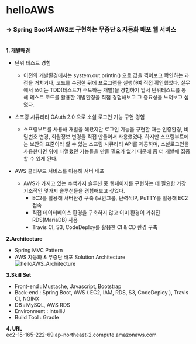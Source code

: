 # helloAWS
### -> Spring Boot와 AWS로 구현하는 무중단 & 자동화 배포 웹 서비스<br><br>

**1. 개발배경**<br>
  - 단위 테스트 경험
    - 이전의 개발환경에서는 system.out.println() 으로 값을 찍어보고 확인하는 과정을 거치거나, 코드를 수정한 뒤에 프로그램을 실행하여
    직접 확인했었다. 실무에서 쓰이는 TDD(테스트가 주도하는 개발)을 경험하기 앞서 단위테스트를 통해 테스트 코드를 활용한 개발환경을
    직접 경험해보고 그 중요성을 느껴보고 싶었다.<br>
    
  - 스프링 시큐리티 OAuth 2.0 으로 소셜 로그인 기능 구현 경험
    - 스프링부트를 사용해 개발을 해왔지만 로그인 기능을 구현할 때는 인증환경, 비밀번호 변경, 회원정보 변경을 직접 만들어서 사용했었다.
    하지만 스프링부트에는 보안의 표준이라 할 수 있는 스프링 시큐리티 API를 제공하며, 소셜로그인을 사용한다면 위에 나열했던 기능들을 만들
    필요가 없기 때문에 좀 더 개발에 집중할 수 있게 된다.<br>
    
  - AWS 클라우드 서비스를 이용해 서버 배포
    - AWS가 가지고 있는 수백가지 솔루션 중 웹페이지를 구현하는 데 필요한 가장 기초적인 몇가지 솔루션들을 경험해보고 싶었다.
       - EC2를 활용해 서버환경 구축 (보안그룹, 탄력적IP, PuTTY를 활용해 EC2 접속
       - 직접 데이터베이스 환경을 구축하지 않고 이미 환경이 가춰진 RDS(MariaDB) 사용
       - Travis CI, S3, CodeDeploy를 활용한 CI & CD 환경 구축<br>
    
**2.Architecture**<br>
  - Spring MVC Pattern
  - AWS 자동화 & 무중단 배포 Solution Architecture <br>
  ![helloAWS_Architecture](https://user-images.githubusercontent.com/53262708/80268144-04d3b100-86e0-11ea-9a85-ea138ea2a231.jpg)<br>
  
  
**3.Skill Set**<br>
  - Front-end : Mustache, Javascript, Bootstrap
  - Back-end : Spring Boot, AWS ( EC2, IAM, RDS, S3, CodeDeploy ), Travis CI, NGINX
  - DB : MySQL, AWS RDS
  - Environment : IntelliJ
  - Build Tool : Gradle

**4. URL**<br>
  ec2-15-165-222-69.ap-northeast-2.compute.amazonaws.com
